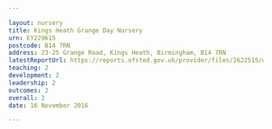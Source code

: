 ```yaml
---

layout: nursery
title: Kings Heath Grange Day Nursery
urn: EY229615
postcode: B14 7RN
address: 23-25 Grange Road, Kings Heath, Birmingham, B14 7RN
latestReportUrl: https://reports.ofsted.gov.uk/provider/files/2622515/urn/EY229615.pdf
teaching: 2
development: 2
leadership: 2
outcomes: 2
overall: 2
date: 16 November 2016

---
```

